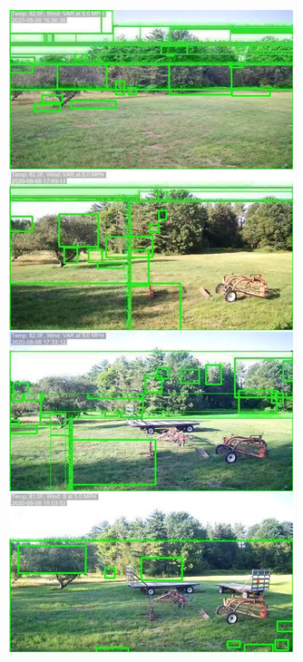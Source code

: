 ![20200808-163209-170214](in/20200808/20200808-163209-170214_0_.jpg)
![20200808-170219-173224](in/20200808/20200808-170219-173224_0_.jpg)
![20200808-173229-180234](in/20200808/20200808-173229-180234_0_.jpg)
![20200808-180239-183244](in/20200808/20200808-180239-183244_0_.jpg)
